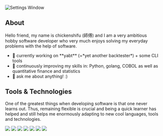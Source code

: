 ![Settings Window](https://raw.github.com/chickenshifu/chickenshifu/master/chickenshifu_header_03.png)


<h2>About</h2>
<p>Hello friend, my name is chickenshifu (師傅) and I am a very ambitious hobby software developer who very much enjoys solving my everyday problems with the help of software.</p>

<ul>
<li>🔭 currently working on **yabt** (=*yet another backtester*) + some CLI tools</li>
<li>🌱 continuously improving my skills in: Python, golang, COBOL as well as quantitative finance and statistics</li>
<li>💬 ask me about anything! :)</li>
</ul>


<h2>Tools & Technologies</h2>
<p>One of the greatest things when developing software is that one never learns out. Thus, remaining flexible is crucial and being a quick learner has helped and still helps me enormously adapting to new cool languages, tools and technologies.</p>

![](https://img.shields.io/badge/OS-Linux-informational?style=plastic&logo=Linux&logoColor=white&color=yellow)
![](https://img.shields.io/badge/Shell-Bash-informational?style=plastic&logo=GNU-Bash&logoColor=white&color=red)
![](https://img.shields.io/badge/Editor-vim-informational?style=plastic&logo=Vim&logoColor=white&color=important)
![](https://img.shields.io/badge/Language-Python-informational?style=plastic&logo=Python&logoColor=white&color=informational)
![](https://img.shields.io/badge/Language-Go-informational?style=plastic&logo=Go&logoColor=white&color=informational)
![](https://img.shields.io/badge/Language-COBOL-informational?style=plastic&color=informational)
![](https://img.shields.io/badge/Cloud-DigitalOcean-informational?style=plastic&logo=DigitalOcean&logoColor=white&color=blueviolet)




